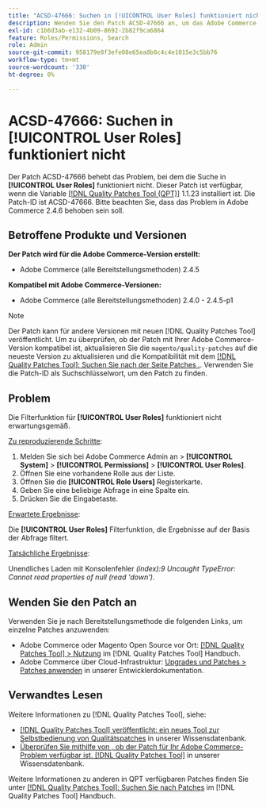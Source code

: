 ```yaml
---
title: "ACSD-47666: Suchen in [!UICONTROL User Roles] funktioniert nicht"
description: Wenden Sie den Patch ACSD-47666 an, um das Adobe Commerce-Problem zu beheben, bei dem der Filter auf [!UICONTROL User Roles] funktioniert nicht erwartungsgemäß.
exl-id: c1b6d3ab-e132-4b09-8692-2b82f9ca6864
feature: Roles/Permissions, Search
role: Admin
source-git-commit: 958179e0f3efe08e65ea8b0c4c4e1015e3c5bb76
workflow-type: tm+mt
source-wordcount: '330'
ht-degree: 0%

---
```


# ACSD-47666: Suchen in **[!UICONTROL User Roles]** funktioniert nicht

Der Patch ACSD-47666 behebt das Problem, bei dem die Suche in **[!UICONTROL User Roles]** funktioniert nicht. Dieser Patch ist verfügbar, wenn die Variable [[!DNL Quality Patches Tool (QPT)]](/help/announcements/adobe-commerce-announcements/magento-quality-patches-released-new-tool-to-self-serve-quality-patches.md) 1.1.23 installiert ist. Die Patch-ID ist ACSD-47666. Bitte beachten Sie, dass das Problem in Adobe Commerce 2.4.6 behoben sein soll.

## Betroffene Produkte und Versionen

**Der Patch wird für die Adobe Commerce-Version erstellt:**

* Adobe Commerce (alle Bereitstellungsmethoden) 2.4.5

**Kompatibel mit Adobe Commerce-Versionen:**

* Adobe Commerce (alle Bereitstellungsmethoden) 2.4.0 - 2.4.5-p1

>[!NOTE]
>
>Der Patch kann für andere Versionen mit neuen [!DNL Quality Patches Tool] veröffentlicht. Um zu überprüfen, ob der Patch mit Ihrer Adobe Commerce-Version kompatibel ist, aktualisieren Sie die `magento/quality-patches` auf die neueste Version zu aktualisieren und die Kompatibilität mit dem [[!DNL Quality Patches Tool]: Suchen Sie nach der Seite Patches .](https://experienceleague.adobe.com/tools/commerce-quality-patches/index.html). Verwenden Sie die Patch-ID als Suchschlüsselwort, um den Patch zu finden.

## Problem

Die Filterfunktion für **[!UICONTROL User Roles]** funktioniert nicht erwartungsgemäß.

<u>Zu reproduzierende Schritte</u>:

1. Melden Sie sich bei Adobe Commerce Admin an > **[!UICONTROL System]** > **[!UICONTROL Permissions]** > **[!UICONTROL User Roles]**.
1. Öffnen Sie eine vorhandene Rolle aus der Liste.
1. Öffnen Sie die **[!UICONTROL Role Users]** Registerkarte.
1. Geben Sie eine beliebige Abfrage in eine Spalte ein.
1. Drücken Sie die Eingabetaste.

<u>Erwartete Ergebnisse</u>:

Die **[!UICONTROL User Roles]** Filterfunktion, die Ergebnisse auf der Basis der Abfrage filtert.

<u>Tatsächliche Ergebnisse</u>:

Unendliches Laden mit Konsolenfehler _(index):9 Uncaught TypeError: Cannot read properties of null (read &#39;down&#39;)_.

## Wenden Sie den Patch an

Verwenden Sie je nach Bereitstellungsmethode die folgenden Links, um einzelne Patches anzuwenden:

* Adobe Commerce oder Magento Open Source vor Ort: [[!DNL Quality Patches Tool] > Nutzung](https://experienceleague.adobe.com/docs/commerce-operations/tools/quality-patches-tool/usage.html) im [!DNL Quality Patches Tool] Handbuch.
* Adobe Commerce über Cloud-Infrastruktur: [Upgrades und Patches > Patches anwenden](https://devdocs.magento.com/cloud/project/project-patch.html) in unserer Entwicklerdokumentation. 

## Verwandtes Lesen

Weitere Informationen zu [!DNL Quality Patches Tool], siehe:

* [[!DNL Quality Patches Tool] veröffentlicht: ein neues Tool zur Selbstbedienung von Qualitätspatches](/help/announcements/adobe-commerce-announcements/magento-quality-patches-released-new-tool-to-self-serve-quality-patches.md) in unserer Wissensdatenbank.
* [Überprüfen Sie mithilfe von , ob der Patch für Ihr Adobe Commerce-Problem verfügbar ist. [!DNL Quality Patches Tool]](/help/support-tools/patches-available-in-qpt-tool/check-patch-for-magento-issue-with-magento-quality-patches.md) in unserer Wissensdatenbank.

Weitere Informationen zu anderen in QPT verfügbaren Patches finden Sie unter [[!DNL Quality Patches Tool]: Suchen Sie nach Patches](https://experienceleague.adobe.com/tools/commerce-quality-patches/index.html) im [!DNL Quality Patches Tool] Handbuch.
